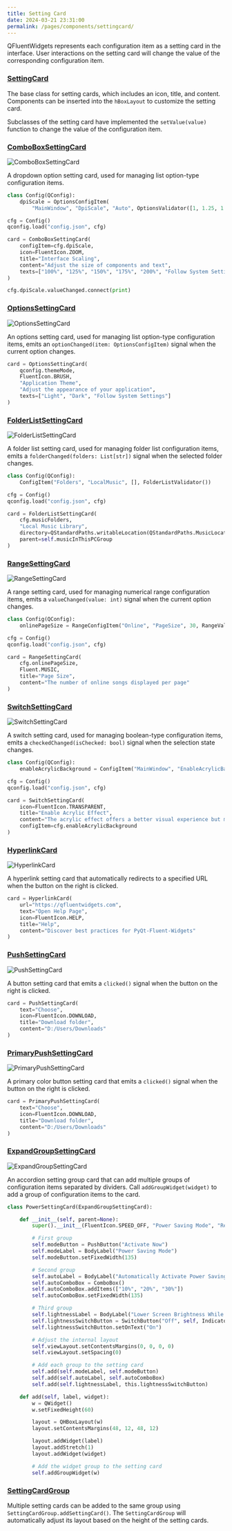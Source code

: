 ```yaml
---
title: Setting Card
date: 2024-03-21 23:31:00
permalink: /pages/components/settingcard/
---
```


QFluentWidgets represents each configuration item as a setting card in the interface. User interactions on the setting card will change the value of the corresponding configuration item.

### [SettingCard](https://pyqt-fluent-widgets.readthedocs.io/en/latest/autoapi/qfluentwidgets/components/settings/setting_card/index.html#qfluentwidgets.components.settings.setting_card.SettingCard)

The base class for setting cards, which includes an icon, title, and content. Components can be inserted into the `hBoxLayout` to customize the setting card.

Subclasses of the setting card have implemented the `setValue(value)` function to change the value of the configuration item.

### [ComboBoxSettingCard](https://pyqt-fluent-widgets.readthedocs.io/en/latest/autoapi/qfluentwidgets/components/settings/setting_card/index.html#qfluentwidgets.components.settings.setting_card.ComboBoxSettingCard)

![ComboBoxSettingCard](/img/components/settingcard/ComboBoxSettingCard.png)

A dropdown option setting card, used for managing list option-type configuration items.

```python
class Config(QConfig):
    dpiScale = OptionsConfigItem(
        "MainWindow", "DpiScale", "Auto", OptionsValidator([1, 1.25, 1.5, 1.75, 2, "Auto"]), restart=True)

cfg = Config()
qconfig.load("config.json", cfg)

card = ComboBoxSettingCard(
    configItem=cfg.dpiScale,
    icon=FluentIcon.ZOOM,
    title="Interface Scaling",
    content="Adjust the size of components and text",
    texts=["100%", "125%", "150%", "175%", "200%", "Follow System Settings"]
)

cfg.dpiScale.valueChanged.connect(print)
```

### [OptionsSettingCard](https://pyqt-fluent-widgets.readthedocs.io/en/latest/autoapi/qfluentwidgets/components/settings/setting_card/index.html#qfluentwidgets.components.settings.setting_card.OptionsSettingCard)

![OptionsSettingCard](/img/components/settingcard/OptionsSettingCard.png)

An options setting card, used for managing list option-type configuration items, emits an `optionChanged(item: OptionsConfigItem)` signal when the current option changes.

```python
card = OptionsSettingCard(
    qconfig.themeMode,
    FluentIcon.BRUSH,
    "Application Theme",
    "Adjust the appearance of your application",
    texts=["Light", "Dark", "Follow System Settings"]
)
```

### [FolderListSettingCard](https://pyqt-fluent-widgets.readthedocs.io/en/latest/autoapi/qfluentwidgets/components/settings/folder_list_setting_card/index.html)

![FolderListSettingCard](/img/components/settingcard/FolderListSettingCard.png)

A folder list setting card, used for managing folder list configuration items, emits a `folderChanged(folders: List[str])` signal when the selected folder changes.

```python
class Config(QConfig):
    ConfigItem("Folders", "LocalMusic", [], FolderListValidator())

cfg = Config()
qconfig.load("config.json", cfg)

card = FolderListSettingCard(
    cfg.musicFolders,
    "Local Music Library",
    directory=QStandardPaths.writableLocation(QStandardPaths.MusicLocation),
    parent=self.musicInThisPCGroup
)
```

### [RangeSettingCard](https://pyqt-fluent-widgets.readthedocs.io/en/latest/autoapi/qfluentwidgets/components/settings/setting_card/index.html#qfluentwidgets.components.settings.setting_card.RangeSettingCard)

![RangeSettingCard](/img/components/settingcard/RangeSettingCard.png)

A range setting card, used for managing numerical range configuration items, emits a `valueChanged(value: int)` signal when the current option changes.

```python
class Config(QConfig):
    onlinePageSize = RangeConfigItem("Online", "PageSize", 30, RangeValidator(0, 50))

cfg = Config()
qconfig.load("config.json", cfg)

card = RangeSettingCard(
    cfg.onlinePageSize,
    Fluent.MUSIC,
    title="Page Size",
    content="The number of online songs displayed per page"
)
```

### [SwitchSettingCard](https://pyqt-fluent-widgets.readthedocs.io/en/latest/autoapi/qfluentwidgets/components/settings/setting_card/index.html#qfluentwidgets.components.settings.setting_card.SwitchSettingCard)

![SwitchSettingCard](/img/components/settingcard/SwitchSettingCard.png)

A switch setting card, used for managing boolean-type configuration items, emits a `checkedChanged(isChecked: bool)` signal when the selection state changes.

```python
class Config(QConfig):
    enableAcrylicBackground = ConfigItem("MainWindow", "EnableAcrylicBackground", False, BoolValidator())

cfg = Config()
qconfig.load("config.json", cfg)

card = SwitchSettingCard(
    icon=FluentIcon.TRANSPARENT,
    title="Enable Acrylic Effect",
    content="The acrylic effect offers a better visual experience but may cause window lag",
    configItem=cfg.enableAcrylicBackground
)
```

### [HyperlinkCard](https://pyqt-fluent-widgets.readthedocs.io/en/latest/autoapi/qfluentwidgets/components/settings/setting_card/index.html#qfluentwidgets.components.settings.setting_card.HyperlinkCard)

![HyperlinkCard](/img/components/settingcard/HyperlinkCard.png)

A hyperlink setting card that automatically redirects to a specified URL when the button on the right is clicked.

```python
card = HyperlinkCard(
    url="https://qfluentwidgets.com",
    text="Open Help Page",
    icon=FluentIcon.HELP,
    title="Help",
    content="Discover best practices for PyQt-Fluent-Widgets"
)
```

### [PushSettingCard](https://pyqt-fluent-widgets.readthedocs.io/en/latest/autoapi/qfluentwidgets/components/settings/setting_card/index.html#qfluentwidgets.components.settings.setting_card.PushSettingCard)

![PushSettingCard](/img/components/settingcard/PushSettingCard.png)

A button setting card that emits a `clicked()` signal when the button on the right is clicked.

```python
card = PushSettingCard(
    text="Choose",
    icon=FluentIcon.DOWNLOAD,
    title="Download folder",
    content="D:/Users/Downloads"
)
```

### [PrimaryPushSettingCard](https://pyqt-fluent-widgets.readthedocs.io/en/latest/autoapi/qfluentwidgets/components/settings/setting_card/index.html#qfluentwidgets.components.settings.setting_card.PrimaryPushSettingCard)

![PrimaryPushSettingCard](/img/components/settingcard/PrimaryPushSettingCard.png)

A primary color button setting card that emits a `clicked()` signal when the button on the right is clicked.

```python
card = PrimaryPushSettingCard(
    text="Choose",
    icon=FluentIcon.DOWNLOAD,
    title="Download folder",
    content="D:/Users/Downloads"
)
```

### [ExpandGroupSettingCard](https://pyqt-fluent-widgets.readthedocs.io/zh-cn/latest/autoapi/qfluentwidgets/components/settings/expand_setting_card/index.html#qfluentwidgets.components.settings.expand_setting_card.ExpandGroupSettingCard)

![ExpandGroupSettingCard](/img/components/settingcard/ExpandGroupSettingCard.png)

An accordion setting group card that can add multiple groups of configuration items separated by dividers. Call `addGroupWidget(widget)` to add a group of configuration items to the card.

```python
class PowerSettingCard(ExpandGroupSettingCard):

    def __init__(self, parent=None):
        super().__init__(FluentIcon.SPEED_OFF, "Power Saving Mode", "Reduce battery consumption by limiting certain notifications and background activities", parent)

        # First group
        self.modeButton = PushButton("Activate Now")
        self.modeLabel = BodyLabel("Power Saving Mode")
        self.modeButton.setFixedWidth(135)

        # Second group
        self.autoLabel = BodyLabel("Automatically Activate Power Saving Mode")
        self.autoComboBox = ComboBox()
        self.autoComboBox.addItems(["10%", "20%", "30%"])
        self.autoComboBox.setFixedWidth(135)

        # Third group
        self.lightnessLabel = BodyLabel("Lower Screen Brightness While Using Power Saving Mode")
        self.lightnessSwitchButton = SwitchButton("Off", self, IndicatorPosition.RIGHT)
        self.lightnessSwitchButton.setOnText("On")

        # Adjust the internal layout
        self.viewLayout.setContentsMargins(0, 0, 0, 0)
        self.viewLayout.setSpacing(0)

        # Add each group to the setting card
        self.add(self.modeLabel, self.modeButton)
        self.add(self.autoLabel, self.autoComboBox)
        self.add(self.lightnessLabel, this.lightnessSwitchButton)

    def add(self, label, widget):
        w = QWidget()
        w.setFixedHeight(60)

        layout = QHBoxLayout(w)
        layout.setContentsMargins(48, 12, 48, 12)

        layout.addWidget(label)
        layout.addStretch(1)
        layout.addWidget(widget)

        # Add the widget group to the setting card
        self.addGroupWidget(w)
```

### [SettingCardGroup](https://pyqt-fluent-widgets.readthedocs.io/en/latest/autoapi/qfluentwidgets/components/settings/setting_card_group/index.html)

Multiple setting cards can be added to the same group using `SettingCardGroup.addSettingCard()`. The `SettingCardGroup` will automatically adjust its layout based on the height of the setting cards.